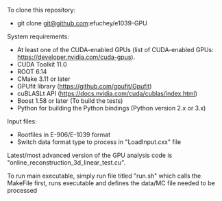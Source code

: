 To clone this repository:
- git clone git@github.com:efuchey/e1039-GPU

System requirements:
- At least one of the CUDA-enabled GPUs (list of CUDA-enabled GPUs: https://developer.nvidia.com/cuda-gpus).
- CUDA Toolkit 11.0
- ROOT 6.14
- CMake 3.11 or later
- GPUfit library (https://github.com/gpufit/Gpufit)
- cuBLASLt API (https://docs.nvidia.com/cuda/cublas/index.html)
- Boost 1.58 or later (To build the tests)
- Python for building the Python bindings (Python version 2.x or 3.x)

Input files:
- Rootfiles in E-906/E-1039 format
- Switch data format type to process in "LoadInput.cxx" file

Latest/most advanced version of the GPU analysis code is "online_reconstruction_3d_linear_test.cu".

To run main executable, simply run file titled "run.sh" which calls the MakeFile first, runs executable and defines the data/MC file needed to be processed



